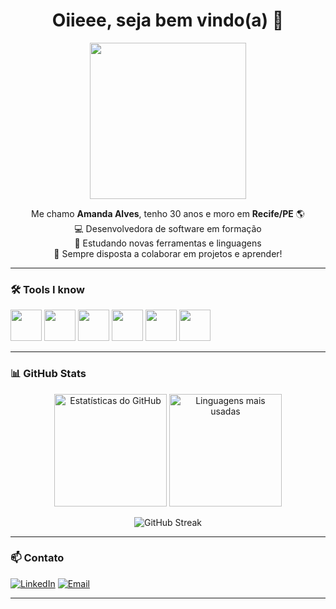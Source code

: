 <h1 align="center">Oiieee, seja bem vindo(a) 👋</h1>

<p align="center">
  <img src="https://media4.giphy.com/media/v1.Y2lkPTc5MGI3NjExeGNtMHo5dzJkb29lbWhrNGx1ZDkyOWhlYW1xYnR5a291eXk2YjFuaSZlcD12MV9pbnRlcm5hbF9naWZfYnlfaWQmY3Q9Zw/13HBDT4QSTpveU/giphy.gif" width="250"/>
</p>

<p align="center">
  Me chamo <strong>Amanda Alves</strong>, tenho 30 anos e moro em <strong>Recife/PE</strong> 🌎<br>
  💻 Desenvolvedora de software em formação<br>
  🌱 Estudando novas ferramentas e linguagens<br>
  💬 Sempre disposta a colaborar em projetos e aprender!
</p>

---


### 🛠️ Tools I know

<p align="left">
  <img src="https://cdn.jsdelivr.net/gh/devicons/devicon/icons/python/python-original.svg" width="50" height="50"/>
  <img src="https://cdn.jsdelivr.net/gh/devicons/devicon/icons/javascript/javascript-original.svg" width="50" height="50"/>
  <img src="https://cdn.jsdelivr.net/gh/devicons/devicon/icons/html5/html5-original.svg" width="50" height="50"/>
  <img src="https://cdn.jsdelivr.net/gh/devicons/devicon/icons/css3/css3-original.svg" width="50" height="50"/>
  <img src="https://cdn.jsdelivr.net/gh/devicons/devicon/icons/git/git-original.svg" width="50" height="50"/>
  <img src="https://cdn.jsdelivr.net/gh/devicons/devicon/icons/vscode/vscode-original.svg" width="50" height="50"/>
</p>


---


### 📊 GitHub Stats

<p align="center">
  <img height="180em" src="https://github-readme-stats.vercel.app/api?username=amand4priscil4&show_icons=true&theme=radical" alt="Estatísticas do GitHub"/>
  <img height="180em" src="https://github-readme-stats.vercel.app/api/top-langs/?username=amand4priscil4&layout=compact&theme=radical" alt="Linguagens mais usadas"/>
</p>

<p align="center">
  <img src="https://streak-stats.demolab.com?user=amand4priscil4&theme=radical" alt="GitHub Streak"/>
</p>


---

### 📫 Contato

[![LinkedIn](https://img.shields.io/badge/-LinkedIn-blue?style=flat-square&logo=linkedin&logoColor=white)](https://www.linkedin.com/in/amanda-alves-a29040279/)
[![Email](https://img.shields.io/badge/-Email-c14438?style=flat-square&logo=gmail&logoColor=white)](mailto:amanda.priscilaa10@gmail.com)

---

